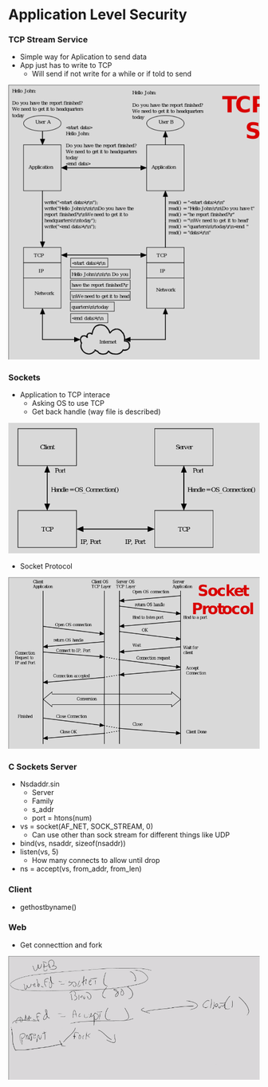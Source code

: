 
# Application Level Security

### TCP Stream Service 
- Simple way for Aplication to send data
- App just has to write to TCP 
    - Will send if not write for a while or if told to send

![stream](./stream.png)

### Sockets
- Application to TCP interace
    - Asking OS to use TCP 
    - Get back handle (way file is described)

![app](./app_tcp.png)

- Socket Protocol

![protocol](./protocol.png)

### C Sockets Server
- Nsdaddr.sin 
    - Server
    - Family
    - s_addr
    - port =  htons(num)
- vs = socket(AF_NET, SOCK_STREAM, 0)
    - Can use other than sock stream for different things like UDP
- bind(vs, nsaddr, sizeof(nsaddr))
- listen(vs, 5)
    - How many connects to allow until drop
- ns = accept(vs, from_addr, from_len)

### Client 
- gethostbyname()

### Web 
- Get connecttion and fork

![web](./web.png)

